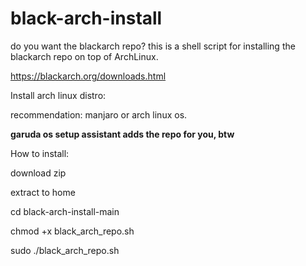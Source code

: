 # black-arch-install
do you want the blackarch repo? this is a shell script for installing the blackarch repo on top of ArchLinux.

https://blackarch.org/downloads.html

Install arch linux distro:

recommendation: manjaro or arch linux os.

**garuda os setup assistant adds the repo for you, btw**

How to install: 

download zip 

extract to home 

cd black-arch-install-main

chmod +x black_arch_repo.sh

sudo ./black_arch_repo.sh



